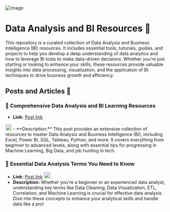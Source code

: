 ![image](https://github.com/GeorgeHanyMilad/Data-Analysis-and-BI-Resources/blob/master/ReadMe%20Image.gif?raw=true)
<br>

# Data Analysis and BI Resources 📑

This repository is a curated collection of Data Analysis and Business Intelligence (BI) resources. It includes essential tools, tutorials, guides, and projects to help you develop a deep understanding of data analytics and how to leverage BI tools to make data-driven decisions. Whether you’re just starting or looking to enhance your skills, these resources provide valuable insights into data processing, visualization, and the application of BI techniques to drive business growth and efficiency.
<br>

## Posts and Articles 📝

### 📌 **Comprehensive Data Analysis and BI Learning Resources**
- **Link:** <a href="https://www.linkedin.com/posts/omar-abdelbaki-7a07b7279_dataabranalysis-powerbi-excel-activity-7232904293178048512-9vwu?utm_source=share&utm_medium=member_desktop" target="_blank">Post link</a>
<img src="https://upload.wikimedia.org/wikipedia/commons/c/ca/LinkedIn_logo_initials.png" alt="LinkedIn" width="20" height="20">
- **Description:** This post provides an extensive collection of resources to master Data Analysis and Business Intelligence (BI), including Excel, Power BI, SQL, Tableau, Python, and more. It covers everything from beginner to advanced levels, along with essential tips for progressing in Machine Learning, Big Data, and job hunting in tech.

<br>

### 📌 **Essential Data Analysis Terms You Need to Know**
- **Link:** [Post link](https://www.linkedin.com/posts/mazen-mohamed11_dataanalysis-analytics-datascience-activity-7233020232670355459-RQwW?utm_source=share&utm_medium=member_desktop) <img src="https://upload.wikimedia.org/wikipedia/commons/c/ca/LinkedIn_logo_initials.png" alt="LinkedIn" width="20" height="20">
- **Description:** Whether you're a beginner or an experienced data analyst, understanding key terms like Data Cleaning, Data Visualization, ETL, Correlation, and Machine Learning is crucial for effective data analysis. Dive into these concepts to enhance your analytical skills and handle data like a pro!
